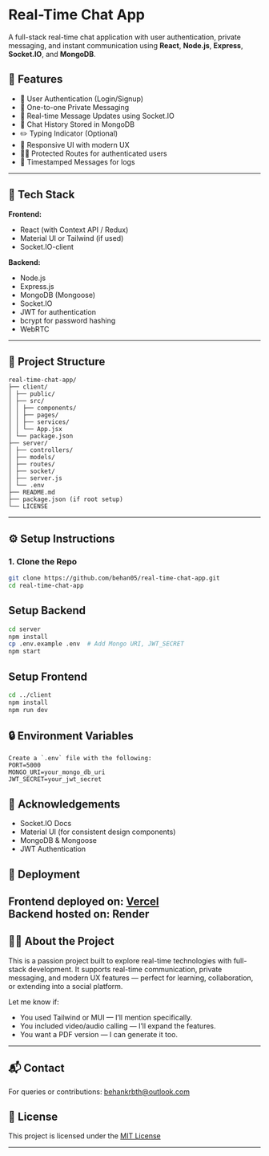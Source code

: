 # Real-Time Chat App

A full-stack real-time chat application with user authentication, private messaging, and instant communication using **React**, **Node.js**, **Express**, **Socket.IO**, and **MongoDB**.

## 🚀 Features

- 🔐 User Authentication (Login/Signup)
- 💬 One-to-one Private Messaging
- 📡 Real-time Message Updates using Socket.IO
- 📜 Chat History Stored in MongoDB
- ✏️ Typing Indicator (Optional)
- 📱 Responsive UI with modern UX
- 🕵️‍♂️ Protected Routes for authenticated users
- 📅 Timestamped Messages for logs

---

## 🧱 Tech Stack

**Frontend:**
- React (with Context API / Redux)
- Material UI or Tailwind (if used)
- Socket.IO-client

**Backend:**
- Node.js
- Express.js
- MongoDB (Mongoose)
- Socket.IO
- JWT for authentication
- bcrypt for password hashing
- WebRTC

---

## 📁 Project Structure

```
real-time-chat-app/
├── client/
│ ├── public/
│ ├── src/
│ │ ├── components/
│ │ ├── pages/
│ │ ├── services/
│ │ └── App.jsx
│ └── package.json
├── server/
│ ├── controllers/
│ ├── models/
│ ├── routes/
│ ├── socket/
│ ├── server.js
│ └── .env
├── README.md
├── package.json (if root setup)
└── LICENSE

```
---

## ⚙️ Setup Instructions

### 1. Clone the Repo

```bash
git clone https://github.com/behan05/real-time-chat-app.git
cd real-time-chat-app
```

##  Setup Backend
```bash
cd server
npm install
cp .env.example .env  # Add Mongo URI, JWT_SECRET
npm start
```

## Setup Frontend

```bash
cd ../client
npm install
npm run dev
```

## 🔒 Environment Variables
```
Create a `.env` file with the following:
PORT=5000
MONGO_URI=your_mongo_db_uri
JWT_SECRET=your_jwt_secret
```

## 🌟 Acknowledgements
- Socket.IO Docs
- Material UI (for consistent design components)
- MongoDB & Mongoose
- JWT Authentication

## 🚀 Deployment
Frontend deployed on: [Vercel](https://connect-link-three.vercel.app)  
Backend hosted on: Render
---


## 👨‍💻 About the Project
This is a passion project built to explore real-time technologies with full-stack development. It supports real-time communication, private messaging, and modern UX features — perfect for learning, collaboration, or extending into a social platform.


Let me know if:
- You used Tailwind or MUI — I’ll mention specifically.
- You included video/audio calling — I’ll expand the features.
- You want a PDF version — I can generate it too.
---


## 📬 Contact
For queries or contributions: [behankrbth@outlook.com](mailto:behankrbth@outlook.com)

## 📄 License
This project is licensed under the [MIT License](./LICENSE)

---

